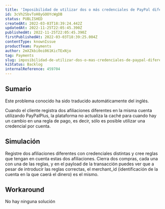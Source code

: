 ```yaml
---
title: 'Imposibilidad de utilizar dos o más credenciales de PayPal diferentes para la misma cuenta.'
id: 3cVh2SbvToH8yGOOYcWgDB
status: PUBLISHED
createdAt: 2022-03-03T18:39:24.442Z
updatedAt: 2022-11-25T22:05:45.390Z
publishedAt: 2022-11-25T22:05:45.390Z
firstPublishedAt: 2022-03-03T18:39:25.004Z
contentType: knownIssue
productTeam: Payments
author: 2mXZkbi0oi061KicTExNjo
tag: Payments
slug: imposibilidad-de-utilizar-dos-o-mas-credenciales-de-paypal-diferentes-para-la-misma-cuenta
kiStatus: Backlog
internalReference: 459704
---
```


## Sumario

<div class="alert alert-info">
  <p>Este problema conocido ha sido traducido automáticamente del inglés.</p>
</div>


Cuando el cliente registra dos afiliaciones diferentes en la misma cuenta utilizando PayPalPlus, la plataforma no actualiza la caché para cuando hay un cambio en una regla de pago, es decir, sólo es posible utilizar una credencial por cuenta.




## Simulación


Registre dos afiliaciones diferentes con credenciales distintas y cree reglas que tengan en cuenta estas dos afiliaciones.
Cierra dos compras, cada una con una de las reglas, y en el payload de la transacción puedes ver que a pesar de introducir las reglas correctas, el merchant_id (identificación de la cuenta en la que caerá el dinero) es el mismo.



## Workaround


No hay ninguna solución

